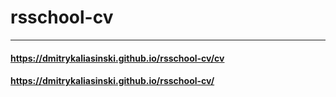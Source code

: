 # rsschool-cv
---
#### https://dmitrykaliasinski.github.io/rsschool-cv/cv

#### https://dmitrykaliasinski.github.io/rsschool-cv/
